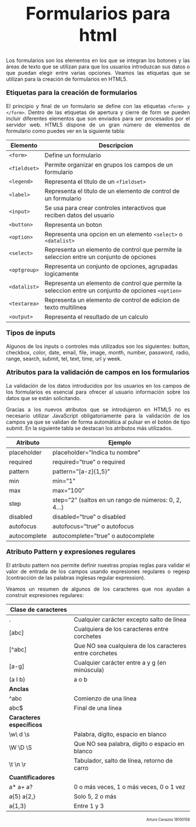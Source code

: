 
<div style = "text-align: justify"> 

<div style = "text-align: center"> 
<font size="5">

# Formularios para html </div>

</font>

Los formularios son los elementos en los que se integran los botones y las áreas de texto que se utilizan para que los usuarios introduzcan sus datos o que puedan elegir entre varias opciones. Veamos las etiquetas que se utilizan para la creación de formularios en HTML5.

<font size="4">

__Etiquetas para la creación de formularios__

</font>

El principio y final de un formulario se define con las etiquetas `<form> y </form>`. Dentro de las etiquetas de apertura y cierre de form se pueden incluir diferentes elementos que son enviados para ser procesados por el servidor web. HTML5 dispone de un gran número de elementos de formulario como puedes ver en la siguiente tabla:

|Elemento   |Descripcion|
|--------|--------|
|    `<form>`   |    Define un formulario    |
|    `<fieldset>`    |    Permite organizar en grupos los campos de un formulario    |
| `<legend>` | Representa el titulo de un `<fieldset>` |
| `<label>` | Representa el titulo de un elemento de control de un formulario |
| `<input>` | Se usa para crear controles interactivos que reciben datos del usuario |
| `<button>` | Representa un boton |
| `<option>` | Representa una opcion en un elemento `<select>` o `<datalist>` |
| `<select>` | Representa un elemento de control que permite la seleccion entre un conjunto de opciones |
| `<optgroup>` | Representa un conjunto de opciones, agrupadas logicamente |
| `<datalist>` | Representa un elemento de control que permite la seleccion entre un conjunto de opciones `<option>` |
| `<textarea>` | Representa un elemento de control de edicion de texto multilinea |
| `<output>` | Representa el resultado de un calculo | 

<font size="4">

__Tipos de inputs__

</font>

Algunos de los inputs o controles más utilizados son los siguientes: button, checkbox, color, date, email, file, image, month, number, password, radio, range, search, submit, tel, text, time, url y week. 

<font size="4">

__Atributos para la validación de campos en los formularios__

</font>
La validación de los datos introducidos por los usuarios en los campos de los formularios es esencial para ofrecer al usuario información sobre los datos que se están solicitando. 

Gracias a los nuevos atributos que se introdujeron en HTML5 no es necesario utilizar JavaScript obligatoriamente para la validación de los campos ya que se validan de forma automática al pulsar en el botón de tipo submit. En la siguiente tabla se destacan los atributos más utilizados.

| Atributo | Ejemplo |
|--------|--------|
| placeholder |    placeholder=”Indica tu nombre”   |
|    required  |    required=”true” o required  |
| pattern | pattern=”[a-z]{1,5}” |
| min | min=”1” |
| max | max=”100” |
| step | step=”2” (saltos en un rango de números: 0, 2, 4…) |
| disabled | disabled=”true” o disabled |
| autofocus | autofocus=”true” o autofocus |
| autocomplete	 | autocomplete=”true” o autocomplete |

<font size="4">

__Atributo Pattern y expresiones regulares__

</font>

El atributo pattern nos permite definir nuestras propias reglas para validar el valor de entrada de los campos usando expresiones regulares o regexp (contracción de las palabras inglesas regular expression).

Veamos un resumen de algunos de los caracteres que nos ayudan a construir expresiones regulares:

| Clase de caracteres |  |
|--------|--------|
| . |   Cualquier carácter excepto salto de línea   |
|  [abc]  |   Cualquiera de los caracteres entre corchetes  |
|[^abc]|   Que NO sea cualquiera de los caracteres entre corchetes   |
|   [a-g]  |  Cualquier carácter entre a y g (en minúscula)  |
| (a I b) |   a o b   |
|   __Anclas__   |     |
| ^abc |  Comienzo de una línea    |
|   abc$   |  Final de una línea   |
| __Caracteres específicos__ |      |
|   \w\ d \s   |   Palabra, dígito, espacio en blanco  |
| \W \D \S |   	Que NO sea palabra, dígito o espacio en blanco   |
|   \t \n \r   |  Tabulador, salto de línea, retorno de carro   |
| __Cuantificadores__ |      |
|   a* a+ a?   |  0 o más veces, 1 o más veces, 0 o 1 vez   |
| a{5} a{2,} |   Solo 5, 2 o más   |
|   a{1,3}   |  Entre 1 y 3   |

<div style = "text-align: right"> 
<font size="1"> Arturo Cavazos 18100158 </font> </div> 
</div>